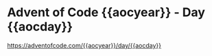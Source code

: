 # Advent of Code {{aocyear}} - Day {{aocday}}

<https://adventofcode.com/{{aocyear}}/day/{{aocday}}>
